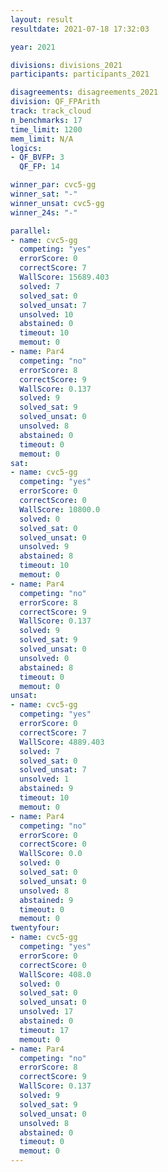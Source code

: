 ```yaml
---
layout: result
resultdate: 2021-07-18 17:32:03

year: 2021

divisions: divisions_2021
participants: participants_2021

disagreements: disagreements_2021
division: QF_FPArith
track: track_cloud
n_benchmarks: 17
time_limit: 1200
mem_limit: N/A
logics:
- QF_BVFP: 3
  QF_FP: 14

winner_par: cvc5-gg
winner_sat: "-"
winner_unsat: cvc5-gg
winner_24s: "-"

parallel:
- name: cvc5-gg
  competing: "yes"
  errorScore: 0
  correctScore: 7
  WallScore: 15689.403
  solved: 7
  solved_sat: 0
  solved_unsat: 7
  unsolved: 10
  abstained: 0
  timeout: 10
  memout: 0
- name: Par4
  competing: "no"
  errorScore: 8
  correctScore: 9
  WallScore: 0.137
  solved: 9
  solved_sat: 9
  solved_unsat: 0
  unsolved: 8
  abstained: 0
  timeout: 0
  memout: 0
sat:
- name: cvc5-gg
  competing: "yes"
  errorScore: 0
  correctScore: 0
  WallScore: 10800.0
  solved: 0
  solved_sat: 0
  solved_unsat: 0
  unsolved: 9
  abstained: 8
  timeout: 10
  memout: 0
- name: Par4
  competing: "no"
  errorScore: 8
  correctScore: 9
  WallScore: 0.137
  solved: 9
  solved_sat: 9
  solved_unsat: 0
  unsolved: 0
  abstained: 8
  timeout: 0
  memout: 0
unsat:
- name: cvc5-gg
  competing: "yes"
  errorScore: 0
  correctScore: 7
  WallScore: 4889.403
  solved: 7
  solved_sat: 0
  solved_unsat: 7
  unsolved: 1
  abstained: 9
  timeout: 10
  memout: 0
- name: Par4
  competing: "no"
  errorScore: 0
  correctScore: 0
  WallScore: 0.0
  solved: 0
  solved_sat: 0
  solved_unsat: 0
  unsolved: 8
  abstained: 9
  timeout: 0
  memout: 0
twentyfour:
- name: cvc5-gg
  competing: "yes"
  errorScore: 0
  correctScore: 0
  WallScore: 408.0
  solved: 0
  solved_sat: 0
  solved_unsat: 0
  unsolved: 17
  abstained: 0
  timeout: 17
  memout: 0
- name: Par4
  competing: "no"
  errorScore: 8
  correctScore: 9
  WallScore: 0.137
  solved: 9
  solved_sat: 9
  solved_unsat: 0
  unsolved: 8
  abstained: 0
  timeout: 0
  memout: 0
---
```

